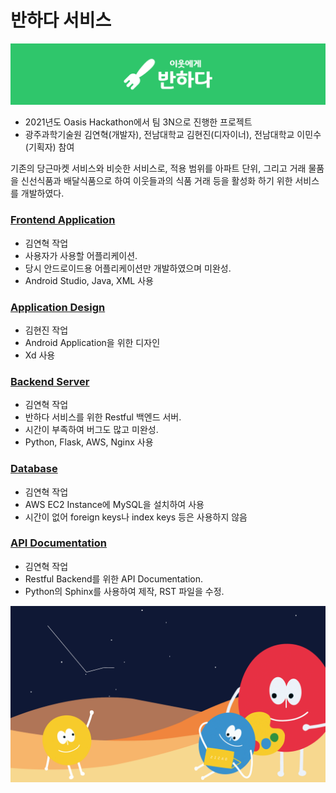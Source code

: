 # 반하다 서비스

![Banhada Logo](/images/Banhada.png)

* 2021년도 Oasis Hackathon에서 팀 3N으로 진행한 프로젝트
* 광주과학기술원 김연혁(개발자), 전남대학교 김현진(디자이너), 전남대학교 이민수(기획자) 참여

기존의 당근마켓 서비스와 비슷한 서비스로, 적용 범위를 아파트 단위, 그리고 거래 물품을 신선식품과 배달식품으로 하여 이웃들과의 식품 거래 등을 활성화 하기 위한 서비스를 개발하였다.



### [Frontend Application](https://github.com/BranKein/Banhada_3N_Oasis_Hackathon_2021/tree/main/Android%20Application)

* 김연혁 작업
* 사용자가 사용할 어플리케이션.
* 당시 안드로이드용 어플리케이션만 개발하였으며 미완성.
* Android Studio, Java, XML 사용

### [Application Design](https://github.com/BranKein/Banhada_3N_Oasis_Hackathon_2021/tree/main/Application%20Design)

* 김현진 작업
* Android Application을 위한 디자인
* Xd 사용

### [Backend Server](https://github.com/BranKein/Banhada_3N_Oasis_Hackathon_2021/tree/main/Flask-Base%20Backend%20Server)

* 김연혁 작업
* 반하다 서비스를 위한 Restful 백엔드 서버.
* 시간이 부족하여 버그도 많고 미완성.
* Python, Flask, AWS, Nginx 사용

### [Database](https://github.com/BranKein/Banhada_3N_Oasis_Hackathon_2021/tree/main/MySQL%20Database%20SQL%20Generator)

* 김연혁 작업
* AWS EC2 Instance에 MySQL을 설치하여 사용
* 시간이 없어 foreign keys나 index keys 등은 사용하지 않음

### [API Documentation](https://github.com/BranKein/Banhada_3N_Oasis_Hackathon_2021/tree/main/API%20Documentation)

* 김연혁 작업
* Restful Backend를 위한 API Documentation.
* Python의 Sphinx를 사용하여 제작, RST 파일을 수정.

![Oasis Hackathon](/images/oasis-hackathon.png)

